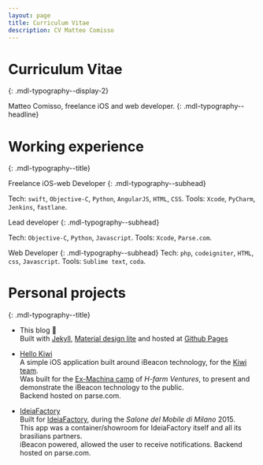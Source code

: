 ```yaml
---
layout: page
title: Curriculum Vitae
description: CV Matteo Comisso
---
```


# Curriculum Vitae
{: .mdl-typography--display-2}

Matteo Comisso, freelance iOS and web developer.
{: .mdl-typography--headline}

# Working experience
{: .mdl-typography--title}


Freelance iOS-web Developer
{: .mdl-typography--subhead}

Tech: `swift`, `Objective-C`, `Python`, `AngularJS`, `HTML`, `CSS`.
Tools: `Xcode`, `PyCharm`, `Jenkins`, `fastlane`.


Lead developer
{: .mdl-typography--subhead}

Tech: `Objective-C`, `Python`, `Javascript`.
Tools: `Xcode`, `Parse.com`.


Web Developer
{: .mdl-typography--subhead}
Tech: `php`, `codeigniter`, `HTML`, `css`, `Javascript`.
Tools: `Sublime text`, `coda`.


# Personal projects
{: .mdl-typography--title}

- This blog :tada:  
  Built with [Jekyll](http://jekyllrb.com/), [Material design lite](https://getmdl.io) and hosted at [Github Pages](https://pages.github.com/)

- [Hello Kiwi](https://github.com/mcomisso/hellokiwi)  
  A simple iOS application built around iBeacon technology, for the [Kiwi team](http://exmachina.porscheitalia.com/ita/team-scheda/kiwi-1).  
  Was built for the [Ex-Machina camp](http://www.h-farm.com/porsche-italia-lancia-il-progetto-ex-machina/) of _H-farm Ventures_, to present and demonstrate the iBeacon technology to the public.  
  Backend hosted on parse.com.

- [IdeiaFactory]()  
  Built for [IdeiaFactory](), during the  _Salone del Mobile di Milano_ 2015.  
  This app was a container/showroom for IdeiaFactory itself and all its brasilians partners.  
  iBeacon powered, allowed the user to receive notifications.
  Backend hosted on parse.com.
